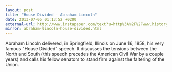 ```yaml
---
layout: post
title: "House Divided - Abraham Lincoln"
date: 2013-07-05 01:13:52 +0200
external-url: http://www.instapaper.com/text?u=http%3A%2F%2Fwww.historyplace.com%2Flincoln%2Fdivided.htm
mirror: abraham-lincoln-house-divided.html
---
```


Abraham Lincoln delivered, in Springfield, Illinois on June 16, 1858, his very
famous "House Divided" speech. It discusses the tensions between the North and
South (this speech precedes the American Civil War by a couple years) and calls
his fellow senators to stand firm against the faltering of the Union.
